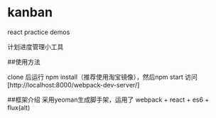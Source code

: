 # kanban
react practice demos

计划进度管理小工具

##使用方法

clone 后运行 npm install（推荐使用淘宝镜像），然后npm start
访问[http://localhost:8000/webpack-dev-server/]

##框架介绍
采用yeoman生成脚手架，运用了 webpack + react + es6 + flux(alt)
